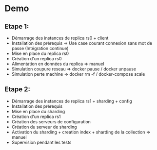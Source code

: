 # Demo

## Etape 1:
- Démarrage des instances de replica rs0 + client
- Installation des prérequis => Use case courant connexion sans mot de passe (Intégration continue)
- Mise en place du replica rs0
- Création d'un replica rs0
- Alimentation en données du replica => manuel
- Simulation coupure reseau => docker pause / docker unpause
- Simulation perte machine => docker rm -f / docker-compose scale

## Etape 2:
- Démarrage des instances de replica rs1 + sharding + config
- Installation des prérequis
- Mise en place du sharding
- Création d'un replica rs1
- Création des serveurs de configuration
- Création du serveur de sharding
- Activation du sharding + creation index + sharding de la collection => manuel
- Supervision pendant les tests
